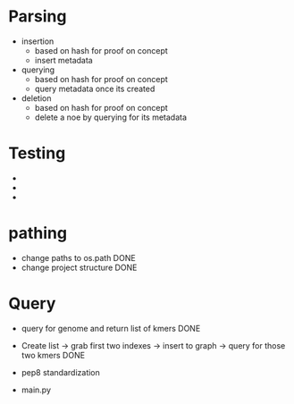 # Parsing
* insertion
  * based on hash for proof on concept
  * insert metadata
* querying
  * based on hash for proof on concept
  * query metadata once its created
* deletion
  * based on hash for proof on concept
  * delete a noe by querying for its metadata

# Testing
*
*
*

# pathing
* change paths to os.path DONE
* change project structure DONE

# Query
* query for genome and return list of kmers DONE
* Create list -> grab first two indexes -> insert to graph -> query for those two kmers DONE

* pep8 standardization
* main.py
